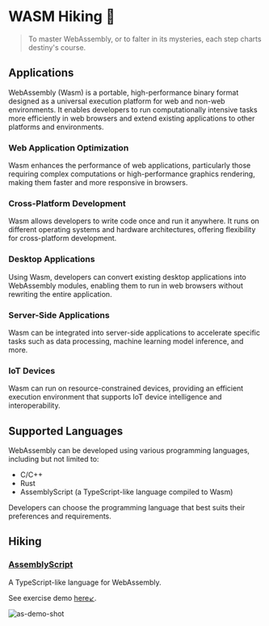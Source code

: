 # WASM Hiking 🥾
> To master WebAssembly, or to falter in its mysteries, each step charts destiny's course.

## Applications
WebAssembly (Wasm) is a portable, high-performance binary format designed as a universal execution platform for web and non-web environments. It enables developers to run computationally intensive tasks more efficiently in web browsers and extend existing applications to other platforms and environments.

### Web Application Optimization
Wasm enhances the performance of web applications, particularly those requiring complex computations or high-performance graphics rendering, making them faster and more responsive in browsers.

### Cross-Platform Development
Wasm allows developers to write code once and run it anywhere. It runs on different operating systems and hardware architectures, offering flexibility for cross-platform development.

### Desktop Applications
Using Wasm, developers can convert existing desktop applications into WebAssembly modules, enabling them to run in web browsers without rewriting the entire application.

### Server-Side Applications
Wasm can be integrated into server-side applications to accelerate specific tasks such as data processing, machine learning model inference, and more.

### IoT Devices
Wasm can run on resource-constrained devices, providing an efficient execution environment that supports IoT device intelligence and interoperability.

## Supported Languages

WebAssembly can be developed using various programming languages, including but not limited to:
- C/C++
- Rust
- AssemblyScript (a TypeScript-like language compiled to Wasm)

Developers can choose the programming language that best suits their preferences and requirements.

## Hiking

### [AssemblyScript](https://www.assemblyscript.org/)
A TypeScript-like language for WebAssembly.

See exercise demo [here↙](/ts-wasm/).

![as-demo-shot](./ts-wasm/screenshot.gif)
